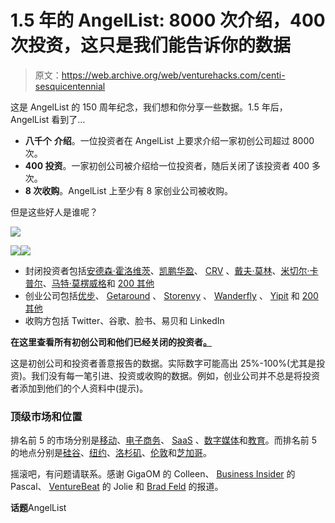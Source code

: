 # 1.5 年的 AngelList: 8000 次介绍，400 次投资，这只是我们能告诉你的数据

> 原文：<https://web.archive.org/web/venturehacks.com/centi-sesquicentennial>

这是 AngelList 的 150 周年纪念，我们想和你分享一些数据。1.5 年后，AngelList 看到了…

*   **八千个** **介绍**。一位投资者在 AngelList 上要求介绍一家初创公司超过 8000 次。
*   **400 投资**。一家初创公司被介绍给一位投资者，随后关闭了该投资者 400 多次。
*   **8 次收购**。AngelList 上至少有 8 家创业公司被收购。

但是这些好人是谁呢？

![](img/6b4621118b73e27348ac48e0bd401868.png)

![](img/6579c04d127b573eafd9eeebdaaeeb2a.png)![](img/e188b26e3fd4c6546529d3cac78ab5df.png)

*   封闭投资者包括[安德森·霍洛维茨](https://web.archive.org/web/20220928220209/http://angel.co/ronnyconway)、[凯鹏华盈](https://web.archive.org/web/20220928220209/http://angel.co/chchien)、 [CRV](https://web.archive.org/web/20220928220209/http://www.crv.com/) 、[戴夫·莫林](https://web.archive.org/web/20220928220209/http://angel.co/davemorin)、[米切尔·卡普尔](https://web.archive.org/web/20220928220209/http://angel.co/mkapor)、[马特·莫楞威格](https://web.archive.org/web/20220928220209/http://angel.co/photomatt)和 [200 其他](https://web.archive.org/web/20220928220209/http://angel.co/showcase)
*   创业公司包括[优步](https://web.archive.org/web/20220928220209/http://angel.co/uber)、 [Getaround](https://web.archive.org/web/20220928220209/http://angel.co/getaround) 、 [Storenvy](https://web.archive.org/web/20220928220209/http://angel.co/storenvy) 、 [Wanderfly](https://web.archive.org/web/20220928220209/http://angel.co/wanderfly) 、 [Yipit](https://web.archive.org/web/20220928220209/http://angel.co/yipit) 和 [200 其他](https://web.archive.org/web/20220928220209/http://angel.co/showcase)
*   收购方包括 Twitter、谷歌、脸书、易贝和 LinkedIn

**在这里查看所有初创公司和他们已经关闭的投资者[。](https://web.archive.org/web/20220928220209/http://angel.co/showcase)**

这是初创公司和投资者善意报告的数据。实际数字可能高出 25%-100%(尤其是投资)。我们没有每一笔引进、投资或收购的数据。例如，创业公司并不总是将投资者添加到他们的个人资料中(提示)。

### 顶级市场和位置

排名前 5 的市场分别是[移动](https://web.archive.org/web/20220928220209/http://angel.co/mobile)、[电子商务](https://web.archive.org/web/20220928220209/http://angel.co/e-commerce)、 [SaaS](https://web.archive.org/web/20220928220209/http://angel.co/saas) 、[数字媒体](https://web.archive.org/web/20220928220209/http://angel.co/digital-media)和[教育](https://web.archive.org/web/20220928220209/http://angel.co/education)。而排名前 5 的地点分别是[硅谷](https://web.archive.org/web/20220928220209/http://angel.co/silicon-valley)、[纽约](https://web.archive.org/web/20220928220209/http://angel.co/new-york)、[洛杉矶](https://web.archive.org/web/20220928220209/http://angel.co/los-angeles)、[伦敦](https://web.archive.org/web/20220928220209/http://angel.co/london)和[芝加哥](https://web.archive.org/web/20220928220209/http://angel.co/chicago)。

摇滚吧，有问题请联系。感谢 GigaOM 的 Colleen、 [Business Insider](https://web.archive.org/web/20220928220209/http://www.businessinsider.com/angellist-stats-2011-7) 的 Pascal、 [VentureBeat](https://web.archive.org/web/20220928220209/http://venturebeat.com/2011/07/26/angellist-milestones/) 的 Jolie 和 [Brad Feld](https://web.archive.org/web/20220928220209/http://www.feld.com/wp/archives/2011/07/why-i-wont-game-angellist.html) 的报道。

**话题**AngelList